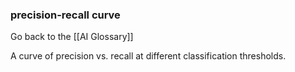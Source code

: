 ### precision-recall curve

Go back to the [[AI Glossary]]


A curve of precision vs. recall at different classification thresholds.

